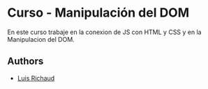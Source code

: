 
# Curso - Manipulación del DOM

En este curso trabaje en la conexion de JS con HTML y CSS y en la Manipulacion del DOM.


## Authors

- [Luis Richaud](https://github.com/luisrichaud)





